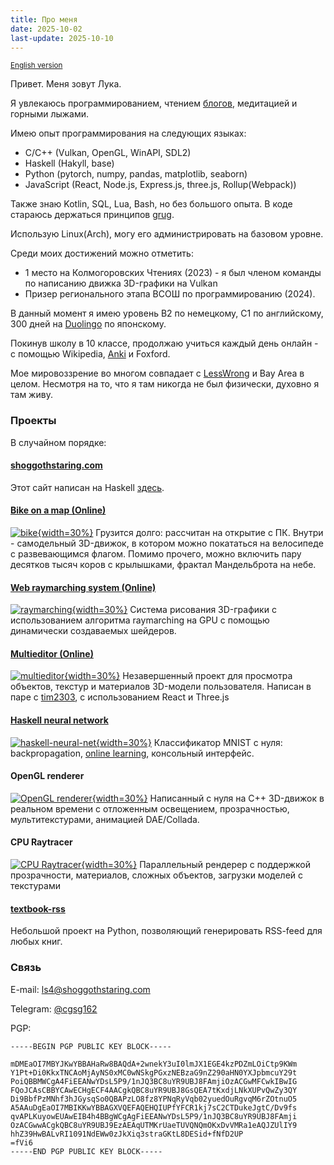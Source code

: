 ```yaml
---
title: Про меня
date: 2025-10-02
last-update: 2025-10-10
---
```


<small>[English version](me)</small>

Привет. Меня зовут Лука.

Я увлекаюсь программированием, чтением [блогов](http://23.94.5.170:8080), медитацией и горными лыжами.

Имею опыт программирования на следующих языках:

- C/C++ (Vulkan, OpenGL, WinAPI, SDL2)
- Haskell (Hakyll, base)
- Python (pytorch, numpy, pandas, matplotlib, seaborn)
- JavaScript (React, Node.js, Express.js, three.js, Rollup(Webpack))

Также знаю Kotlin, SQL, Lua, Bash, но без большого опыта. В коде стараюсь держаться принципов [grug](https://grugbrain.dev/).

Использую Linux(Arch), могу его администрировать на базовом уровне.

Среди моих достижений можно отметить:

- 1 место на Колмогоровских Чтениях (2023) - я был членом команды по написанию движка 3D-графики на Vulkan
- Призер регионального этапа ВСОШ по программированию (2024).

В данный момент я имею уровень B2 по немецкому, C1 по английскому, 300 дней на [Duolingo](https://www.duolingo.com/profile/deeeear) по японскому.

Покинув школу в 10 классе, продолжаю учиться каждый день онлайн - с помощью Wikipedia, [Anki](srs) и Foxford.

Мое мировоззрение во многом совпадает с [LessWrong](https://lesswrong.com/) и Bay Area в целом. Несмотря на то, что я там никогда не был физически, духовно я там живу.

### Проекты

В случайном порядке:

#### [shoggothstaring.com](about)

Этот сайт написан на Haskell [здесь](https://github.com/30be/shoggothStaring/blob/main/main.hs).

#### [Bike on a map (Online)](https://30be.github.io/SUM2023/PROJECT/dist/)

[![bike](bike.png){width=30%}](bike.png)
Грузится долго: рассчитан на открытие с ПК.
Внутри - самодельный 3D-движок, в котором можно покататься на велосипеде с развевающимся флагом. Помимо прочего, можно включить пару десятков тысяч коров с крылышками, фрактал Мандельброта на небе.

#### [Web raymarching system (Online)](https://30be.github.io/SUM2024/WebRaymarching/)

[![raymarching](raymarching.png){width=30%}](raymarching.png)
Система рисования 3D-графики с использованием алгоритма raymarching на GPU с помощью динамически создаваемых шейдеров.

#### [Multieditor (Online)](https://30be.github.io/MultiEditor/output/index.html)

[![multieditor](multieditor.png){width=30%}](multieditor.png)
Незавершенный проект для просмотра объектов, текстур и материалов 3D-модели пользователя.
Написан в паре с [tim2303](https://github.com/tim2303/), с использованием React и Three.js

#### [Haskell neural network](https://github.com/30be/haskell-neural-net)

[![haskell-neural-net](haskell-nn.png){width=30%}](haskell-nn.png)
Классификатор MNIST с нуля: backpropagation, [online learning](https://en.wikipedia.org/wiki/Online_machine_learning), консольный интерфейс.

#### OpenGL renderer

[![OpenGL renderer](T06ANIM.png){width=30%}](T06ANIM.png)
Написанный с нуля на C++ 3D-движок в реальном времени с отложенным освещением, прозрачностью, мультитекстурами, анимацией DAE/Collada.

#### CPU Raytracer

[![CPU Raytracer](T05RT.png){width=30%}](T05RT.png)
Параллельный рендерер с поддержкой прозрачности, материалов, сложных объектов, загрузки моделей с текстурами

#### [textbook-rss](https://github.com/30be/TextbookRSS)

Небольшой проект на Python, позволяющий генерировать RSS-feed для любых книг.

### Связь

E-mail: <ls4@shoggothstaring.com>

Telegram: [@cgsg162](https://t.me/cgsg162)

PGP:

```PGP
-----BEGIN PGP PUBLIC KEY BLOCK-----

mDMEaOI7MBYJKwYBBAHaRw8BAQdA+2wnekY3uI0lmJX1EGE4kzPDZmLOiCtp9KWm
Y1Pt+Di0KkxTNCAoMjAyNS0xMC0wNSkgPGxzNEBzaG9nZ290aHN0YXJpbmcuY29t
PoiQBBMWCgA4FiEEANwYDsL5P9/1nJQ3BC8uYR9UBJ8FAmjiOzACGwMFCwkIBwIG
FQoJCAsCBBYCAwECHgECF4AACgkQBC8uYR9UBJ8GsQEA7tKxdjLNkXUPvQwZy3QY
Di9BbfPzMNhf3hJGysqSo0QBAPzLO8fz8YPNqRyVqb02yuedOuRgvqM6rZOtnuO5
A5AAuDgEaOI7MBIKKwYBBAGXVQEFAQEHQIUPfYFCR1kj7sC2CTDukeJgtC/Dv9fs
qvAPLKuyowEUAwEIB4h4BBgWCgAgFiEEANwYDsL5P9/1nJQ3BC8uYR9UBJ8FAmji
OzACGwwACgkQBC8uYR9UBJ9EzAEAqUTMKrUaeTUVQNQmOKxDvVMRa1eAQJZUlIY9
hhZ39HwBALvRI1091NdEWw0zJkXiq3straGKtL8DESid+fNfD2UP
=fVi6
-----END PGP PUBLIC KEY BLOCK-----
```
